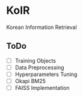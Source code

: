 # KoIR
Korean Information Retrieval

## ToDo
- [ ] Training Objects
- [ ] Data Preprocessing
- [ ] Hyperparameters Tuning
- [ ] Okapi BM25
- [ ] FAISS Implementation
